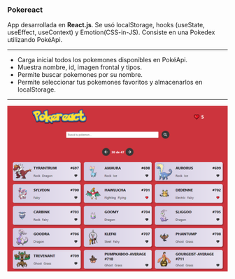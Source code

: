 ### Pokereact

App desarrollada en **React.js**. Se usó localStorage, hooks (useState, useEffect, useContext) y Emotion(CSS-in-JS).
Consiste en una Pokedex utilizando PokéApi.
***
* Carga inicial todos los pokemones disponibles en PokéApi.
* Muestra nombre, id, imagen frontal y tipos.
* Permite buscar pokemones por su nombre.
* Permite seleccionar tus pokemones favoritos y almacenarlos en localStorage.
***

![Captura de pantalla](https://raw.githubusercontent.com/nfpassarino/pokereact/master/screen.png)